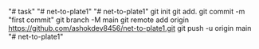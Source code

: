 "# task" 
"# net-to-plate1" 
"# net-to-plate1"  git init git add. git commit -m "first commit" git branch -M main git remote add origin https://github.com/ashokdev8456/net-to-plate1.git git push -u origin main
"# net-to-plate1" 
